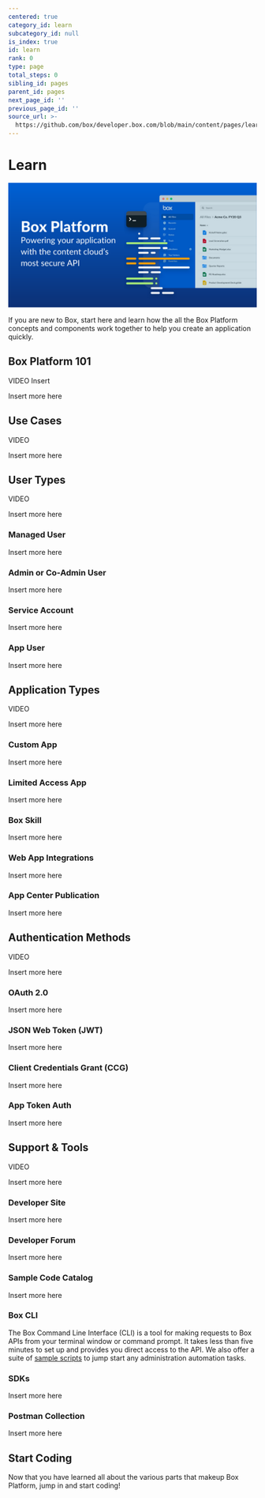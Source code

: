 ```yaml
---
centered: true
category_id: learn
subcategory_id: null
is_index: true
id: learn
rank: 0
type: page
total_steps: 0
sibling_id: pages
parent_id: pages
next_page_id: ''
previous_page_id: ''
source_url: >-
  https://github.com/box/developer.box.com/blob/main/content/pages/learn/index.md
---
```

# Learn

<ImageFrame center>

![Learn](images/header.png)

</ImageFrame>

If you are new to Box, start here and learn how the all the Box Platform
concepts and components work together to help you create an application quickly.

## Box Platform 101

VIDEO Insert

Insert more here

## Use Cases

VIDEO

Insert more here

## User Types

VIDEO

Insert more here

### Managed User

Insert more here

### Admin or Co-Admin User

Insert more here

### Service Account

Insert more here

### App User

Insert more here

## Application Types

VIDEO

Insert more here

### Custom App

Insert more here

### Limited Access App

Insert more here

### Box Skill

Insert more here

### Web App Integrations

Insert more here

### App Center Publication

Insert more here

## Authentication Methods

VIDEO

Insert more here

### OAuth 2.0

Insert more here

### JSON Web Token (JWT)

Insert more here

### Client Credentials Grant (CCG)

Insert more here

### App Token Auth

Insert more here

## Support & Tools

VIDEO

Insert more here

### Developer Site

Insert more here

### Developer Forum

Insert more here

### Sample Code Catalog

Insert more here

### Box CLI

<YouTube id='whxT3Bdx3E0' >

</YouTube>

The Box Command Line Interface (CLI) is a tool for making requests to Box APIs
from your terminal window or command prompt. It takes less than five minutes
to set up and provides you direct access to the API. We also offer a suite of
[sample scripts][samples] to jump start any administration automation tasks.

### SDKs

Insert more here

### Postman Collection

Insert more here

## Start Coding

Now that you have learned all about the various parts that makeup Box Platform,
jump in and start coding!

[samples]: g://cli/scripts/